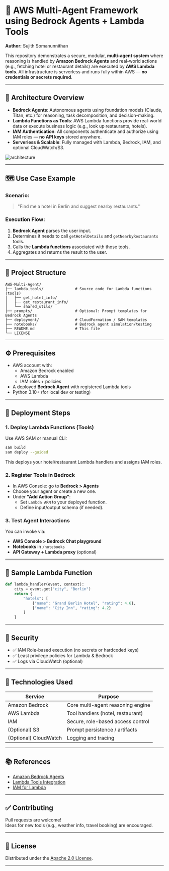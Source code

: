 # 🤖 AWS Multi‑Agent Framework using Bedrock Agents + Lambda Tools

**Author:** Sujith Somanunnithan

This repository demonstrates a secure, modular, **multi-agent system** where reasoning is handled by **Amazon Bedrock Agents** and real-world actions (e.g., fetching hotel or restaurant details) are executed by **AWS Lambda tools**. All infrastructure is serverless and runs fully within AWS — **no credentials or secrets required**.

---

## 🧠 Architecture Overview

- **Bedrock Agents**: Autonomous agents using foundation models (Claude, Titan, etc.) for reasoning, task decomposition, and decision-making.
- **Lambda Functions as Tools**: AWS Lambda functions provide real-world data or execute business logic (e.g., look up restaurants, hotels).
- **IAM Authentication**: All components authenticate and authorize using IAM roles — **no API keys** stored anywhere.
- **Serverless & Scalable**: Fully managed with Lambda, Bedrock, IAM, and optional CloudWatch/S3.

![architecture](docs/architecture-diagram.png) <!-- Add if available -->

---

## 🗺️ Use Case Example

### Scenario:
> "Find me a hotel in Berlin and suggest nearby restaurants."

### Execution Flow:

1. **Bedrock Agent** parses the user input.
2. Determines it needs to call `getHotelDetails` and `getNearbyRestaurants` tools.
3. Calls the **Lambda functions** associated with those tools.
4. Aggregates and returns the result to the user.

---

## 📁 Project Structure

```
AWS‑Multi‑Agent/
├── lambda_tools/              # Source code for Lambda functions (tools)
│   ├── get_hotel_info/
│   ├── get_restaurant_info/
│   └── shared_utils/
├── prompts/                   # Optional: Prompt templates for Bedrock Agents
├── deployment/                # CloudFormation / SAM templates
├── notebooks/                 # Bedrock agent simulation/testing
├── README.md                  # This file
└── LICENSE
```

---

## ⚙️ Prerequisites

- AWS account with:
  - Amazon Bedrock enabled
  - AWS Lambda
  - IAM roles + policies
- A deployed **Bedrock Agent** with registered Lambda tools
- Python 3.10+ (for local dev or testing)

---

## 🚀 Deployment Steps

### 1. Deploy Lambda Functions (Tools)
Use AWS SAM or manual CLI:

```bash
sam build
sam deploy --guided
```

This deploys your hotel/restaurant Lambda handlers and assigns IAM roles.

### 2. Register Tools in Bedrock

- In AWS Console: go to **Bedrock > Agents**
- Choose your agent or create a new one.
- Under **"Add Action Group"**:
  - Set `Lambda ARN` to your deployed function.
  - Define input/output schema (if needed).

### 3. Test Agent Interactions

You can invoke via:
- **AWS Console > Bedrock Chat playground**
- **Notebooks** in `/notebooks`
- **API Gateway + Lambda proxy** (optional)

---

## 🧪 Sample Lambda Function

```python
def lambda_handler(event, context):
    city = event.get("city", "Berlin")
    return {
        "hotels": [
            {"name": "Grand Berlin Hotel", "rating": 4.6},
            {"name": "City Inn", "rating": 4.2}
        ]
    }
```

---

## 🔐 Security

- ✅ IAM Role-based execution (no secrets or hardcoded keys)
- ✅ Least privilege policies for Lambda & Bedrock
- ✅ Logs via CloudWatch (optional)

---

## 🧠 Technologies Used

| Service         | Purpose                             |
|----------------|-------------------------------------|
| Amazon Bedrock | Core multi-agent reasoning engine   |
| AWS Lambda      | Tool handlers (hotel, restaurant)  |
| IAM             | Secure, role-based access control  |
| (Optional) S3   | Prompt persistence / artifacts     |
| (Optional) CloudWatch | Logging and tracing         |

---

## 📚 References

- [Amazon Bedrock Agents](https://docs.aws.amazon.com/bedrock/latest/userguide/agents.html)
- [Lambda Tools Integration](https://docs.aws.amazon.com/bedrock/latest/userguide/agents-tools.html)
- [IAM for Lambda](https://docs.aws.amazon.com/lambda/latest/dg/lambda-intro-execution-role.html)

---

## ✅ Contributing

Pull requests are welcome!  
Ideas for new tools (e.g., weather info, travel booking) are encouraged.

---

## 📜 License

Distributed under the [Apache 2.0 License](LICENSE).

---
